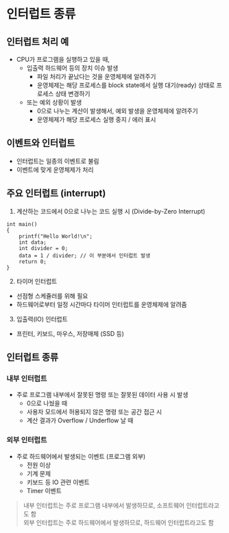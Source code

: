 # 인터럽트 종류
## 인터럽트 처리 예
- CPU가 프로그램을 실행하고 있을 때,
    - 입출력 하드웨어 등의 장치 이슈 발생
        - 파일 처리가 끝났다는 것을 운영체제에 알려주기
        - 운영체제는 해당 프로세스를 block state에서 실행 대기(ready) 상태로 프로세스 상태 변경하기
    - 또는 예외 상황이 발생
        - 0으로 나누는 계산이 발생해서, 예외 발생을 운영체제에 알려주기
        - 운영체제가 해당 프로세스 실행 중지 / 에러 표시

## 이벤트와 인터럽트
- 인터럽트는 일종의 이벤트로 불림
- 이벤트에 맞게 운영체제가 처리

## 주요 인터럽트 (interrupt)
1. 계산하는 코드에서 0으로 나누는 코드 실행 시 (Divide-by-Zero Interrupt)
```
int main()
{
    printf("Hello World!\n";
    int data;
    int divider = 0;
    data = 1 / divider; // 이 부분에서 인터럽트 발생
    return 0;
}
```
2. 타이머 인터럽트
- 선점형 스케쥴러를 위해 필요
- 하드웨어로부터 일정 시간마다 타이머 인터럽트를 운영체제에 알려줌

3. 입출력(IO) 인터럽트
- 프린터, 키보드, 마우스, 저장매체 (SSD 등)

## 인터럽트 종류
### 내부 인터럽트
- 주로 프로그램 내부에서 잘못된 명령 또는 잘못된 데이터 사용 시 발생
    - 0으로 나눴을 때
    - 사용자 모드에서 허용되지 않은 명령 또는 공간 접근 시
    - 계산 결과가 Overflow / Underflow 날 때
### 외부 인터럽트
- 주로 하드웨어에서 발생되는 이벤트 (프로그램 외부)
    - 전원 이상
    - 기계 문제
    - 키보드 등 IO 관련 이벤트
    - Timer 이벤트
> 내부 인터럽트는 주로 프로그램 내부에서 발생하므로, 소프트웨어 인터럽트라고도 함 <br>
> 외부 인터럽트는 주로 하드웨어에서 발생하므로, 하드웨어 인터럽트라고도 함
